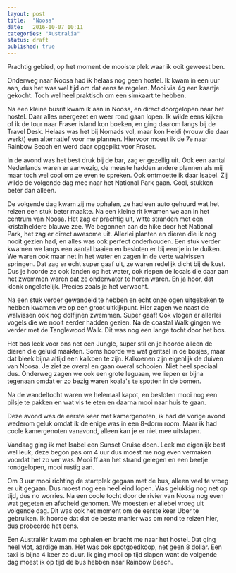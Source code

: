 ```yaml
---
layout: post
title:  "Noosa"
date:   2016-10-07 10:11
categories: "Australia"
status: draft
published: true
---
```


Prachtig gebied, op het moment de mooiste plek waar ik ooit geweest ben.
<!--more-->
Onderweg naar Noosa had ik helaas nog geen hostel. Ik kwam in een uur aan, dus het was wel tijd om dat eens te regelen. Mooi via 4g een kaartje gekocht. Toch wel heel praktisch om een simkaart te hebben. 

Na een kleine busrit kwam ik aan in Noosa, en direct doorgelopen naar het hostel. Daar alles neergezet en weer rond gaan lopen. Ik wilde eens kijken of ik de tour naar Fraser island kon boeken, en ging daarom langs bij de Travel Desk. Helaas was het bij Nomads vol, maar kon Heidi (vrouw die daar werkt) een alternatief voor me plannen. Hiervoor moest ik de 7e naar Rainbow Beach en werd daar opgepikt voor Fraser. 

In de avond was het best druk bij de bar, zag er gezellig uit. Ook een aantal Nederlands waren er aanwezig, de meeste hadden andere plannen als mij maar toch wel cool om ze even te spreken. Ook ontmoette ik daar Isabel. Zij wilde de volgende dag mee naar het National Park gaan. Cool, stukken beter dan alleen.

De volgende dag kwam zij me ophalen, ze had een auto gehuurd wat het reizen een stuk beter maakte. Na een kleine rit kwamen we aan in het centrum van Noosa. Het zag er prachtig uit, witte stranden met een kristalheldere blauwe zee. We begonnen aan de hike door het National Park, het zag er direct awesome uit. Allerlei planten en dieren die ik nog nooit gezien had, en alles was ook perfect onderhouden. Een stuk verder kwamen we langs een aantal baaien en besloten er bij eentje in te duiken. We waren ook maar net in het water en zagen in de verte walvissen springen. Dat zag er echt super gaaf uit, ze waren redelijk dicht bij de kust. Dus je hoorde ze ook landen op het water, ook riepen de locals die daar aan het zwemmen waren dat ze onderwater te horen waren. En ja hoor, dat klonk ongelofelijk. Precies zoals je het verwacht.

Na een stuk verder gewandeld te hebben en echt onze ogen uitgekeken te hebben kwamen we op een groot uitkijkpunt. Hier zagen we naast de walvissen ook nog dolfijnen zwemmen. Super gaaf! Ook vlogen er allerlei vogels die we nooit eerder hadden gezien. Na de coastal Walk gingen we verder met de Tanglewood Walk. Dit was nog een lange tocht door het bos. 

Het bos leek voor ons net een Jungle, super stil en je hoorde alleen de dieren die geluid maakten. Soms hoorde we wat geritsel in de bosjes, maar dat bleek bijna altijd een kalkoen te zijn. Kalkoenen zijn eigenlijk de duiven van Noosa. Je ziet ze overal en gaan overal schooien. Niet heel speciaal dus. Onderweg zagen we ook een grote leguaan, we liepen er bijna tegenaan omdat er zo bezig waren koala's te spotten in de bomen.

Na de wandeltocht waren we helemaal kapot, en besloten mooi nog een pilsje te pakken en wat vis te eten en daarna mooi naar huis te gaan.

Deze avond was de eerste keer met kamergenoten, ik had de vorige avond wederom geluk omdat ik de enige was in een 8-dorm room. Maar ik had coole kamergenoten vanavond, alleen kan je er niet mee uitslapen.

Vandaag ging ik met Isabel een Sunset Cruise doen. Leek me eigenlijk best wel leuk, deze begon pas om 4 uur dus moest me nog even vermaken voordat het zo ver was. Mooi ff aan het strand gelegen en een beetje rondgelopen, mooi rustig aan.


Om 3 uur mooi richting de startplek gegaan met de bus, alleen veel te vroeg er uit gegaan. Dus moest nog een heel eind lopen. Was gelukkig nog net op tijd, dus no worries. Na een coole tocht door de rivier van Noosa nog even wat gegeten en afscheid genomen. We moesten er allebei vroeg uit volgende dag. Dit was ook het moment om de eerste keer Uber te gebruiken. Ik hoorde dat dat de beste manier was om rond te reizen hier, dus probeerde het eens. 

Een Australiër kwam me ophalen en bracht me naar het hostel. Dat ging heel vlot, aardige man. Het was ook spotgoedkoop, net geen 8 dollar. Een taxi is bijna 4 keer zo duur. Ik ging mooi op tijd slapen want de volgende dag moest ik op tijd de bus hebben naar Rainbow Beach.